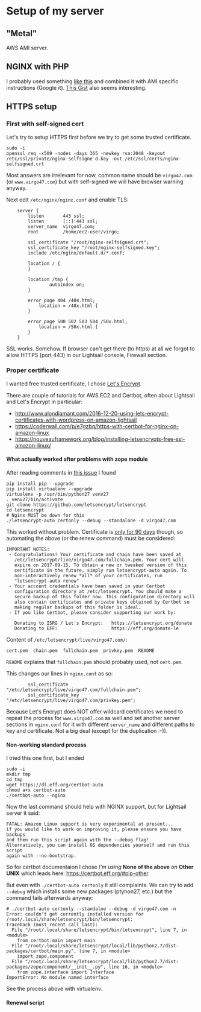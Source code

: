 # Setup of my server


## "Metal"

AWS AMI server. 


## NGINX with PHP

I probably used something [like this](https://www.howtoforge.com/tutorial/installing-nginx-with-php7-fpm-and-mysql-on-ubuntu-16.04-lts-lemp/)
and combined it with AMI specific instructions (Google it).
[This Gist](https://gist.github.com/nrollr/56e933e6040820aae84f82621be16670) also seems interesting.


## HTTPS setup

### First with self-signed cert

Let's try to setup HTTPS first before we try to get some trusted certificate.

```
sudo -i
openssl req -x509 -nodes -days 365 -newkey rsa:2048 -keyout /etc/ssl/private/nginx-selfsigne d.key -out /etc/ssl/certs/nginx-selfsigned.crt
```

Most answers are irrelevant for now, common name should be `virgo47.com` (or `www.virgo47.com`)
but with self-signed we will have browser warning anyway.

Next edit `/etc/nginx/nginx.conf` and enable TLS:

```
    server {
        listen       443 ssl;
        listen       [::]:443 ssl;
        server_name  virgo47.com;
        root         /home/ec2-user/virgo;

        ssl_certificate "/root/nginx-selfsigned.crt";
        ssl_certificate_key "/root/nginx-selfsigned.key";
        include /etc/nginx/default.d/*.conf;

        location / {
        }

        location /tmp {
                autoindex on;
        }

        error_page 404 /404.html;
            location = /40x.html {
        }

        error_page 500 502 503 504 /50x.html;
            location = /50x.html {
        }
    }
```

SSL works. Somehow. If browser can't get there (to https) at all we forgot to allow HTTPS (port 443)
in our Lightsail console, Firewall section.


### Proper certificate

I wanted free trusted certificate, I chose
[Let's Encrypt](https://letsencrypt.org/getting-started/).

There are couple of tutorials for AWS EC2 and Certbot, often about Lightsail and Let's Encrypt in
particular:
* http://www.alondiamant.com/2016-12-20-using-lets-encrypt-certificates-with-wordpress-on-amazon-lightsail
* https://coderwall.com/p/e7gzbq/https-with-certbot-for-nginx-on-amazon-linux
* https://nouveauframework.org/blog/installing-letsencrypts-free-ssl-amazon-linux/


#### What actually worked after problems with zope module

After reading comments in [this issue](https://github.com/certbot/certbot/issues/2872) I found

```
pip install pip --upgrade
pip install virtualenv --upgrade
virtualenv -p /usr/bin/python27 venv27
. venv27/bin/activate
git clone https://github.com/letsencrypt/letsencrypt
cd letsencrypt
# Nginx MUST be down for this
./letsencrypt-auto certonly --debug --standalone -d virgo47.com
```

This worked without problem. Certificate is [only for 90 days](https://letsencrypt.org/2015/11/09/why-90-days.html)
though, so automating the above (or the renew command) must be considered:

```
IMPORTANT NOTES:
 - Congratulations! Your certificate and chain have been saved at
   /etc/letsencrypt/live/virgo47.com/fullchain.pem. Your cert will
   expire on 2017-09-15. To obtain a new or tweaked version of this
   certificate in the future, simply run letsencrypt-auto again. To
   non-interactively renew *all* of your certificates, run
   "letsencrypt-auto renew"
 - Your account credentials have been saved in your Certbot
   configuration directory at /etc/letsencrypt. You should make a
   secure backup of this folder now. This configuration directory will
   also contain certificates and private keys obtained by Certbot so
   making regular backups of this folder is ideal.
 - If you like Certbot, please consider supporting our work by:

   Donating to ISRG / Let's Encrypt:   https://letsencrypt.org/donate
   Donating to EFF:                    https://eff.org/donate-le
```

Content of `/etc/letsencrypt/live/virgo47.com/`:
```
cert.pem  chain.pem  fullchain.pem  privkey.pem  README
```

`README` explains that `fullchain.pem` should probably used, not `cert.pem`.

This changes our lines in `nginx.conf` as so:

```
        ssl_certificate "/etc/letsencrypt/live/virgo47.com/fullchain.pem";
        ssl_certificate_key "/etc/letsencrypt/live/virgo47.com/privkey.pem";
```

Because Let's Encrypt does NOT offer wildcard certificates we need to repeat the process
for `www.virgo47.com` as well and set another server sections in `nginx.conf` for it
with different `server_name` and different paths to key and certificate. Not a big deal
(except for the duplication :-)).


#### Non-working standard process

I tried this one first, but I ended

```
sudo -i
mkdir tmp
cd tmp
wget https://dl.eff.org/certbot-auto
chmod a+x certbot-auto
./certbot-auto --nginx
```

Now the last command should help with NGINX support, but for Lightsail server it said:

```
FATAL: Amazon Linux support is very experimental at present...
if you would like to work on improving it, please ensure you have backups
and then run this script again with the --debug flag!
Alternatively, you can install OS dependencies yourself and run this script
again with --no-bootstrap.
```

So for certbot documentaion I chose *I'm using* **None of the above** *on* **Other UNIX**
which leads here: https://certbot.eff.org/#pip-other

But even with `./certbot-auto certonly` it still complaints. We can try to add `--debug` which
installs some new packages (ptyhon27, etc.) but the command fails afterwards anyway:

```
# ./certbot-auto certonly --standalne --debug -d virgo47.com -n
Error: couldn't get currently installed version for /root/.local/share/letsencrypt/bin/letsencrypt:
Traceback (most recent call last):
  File "/root/.local/share/letsencrypt/bin/letsencrypt", line 7, in <module>
    from certbot.main import main
  File "/root/.local/share/letsencrypt/local/lib/python2.7/dist-packages/certbot/main.py", line 7, in <module>
    import zope.component
  File "/root/.local/share/letsencrypt/local/lib/python2.7/dist-packages/zope/component/__init__.py", line 16, in <module>
    from zope.interface import Interface
ImportError: No module named interface
```

See the process above with virtualenv.


#### Renewal script

